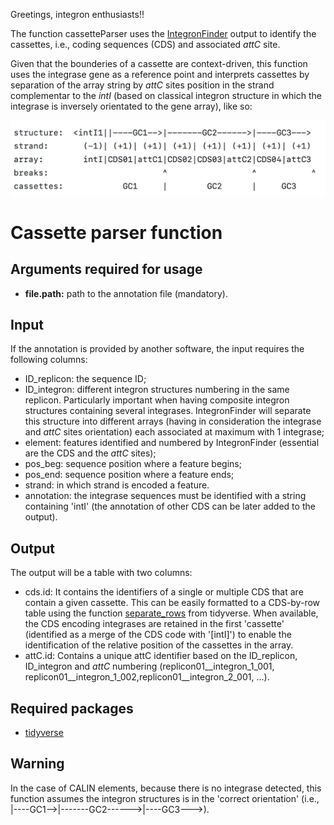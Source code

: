 Greetings, integron enthusiasts!!

The function cassetteParser uses the [IntegronFinder](https://doi.org/10.3390/microorganisms10040700) output to identify the cassettes, i.e., coding sequences (CDS) and associated *attC* site.

Given that the bounderies of a cassette are context-driven, this function uses the integrase gene as a reference point and interprets cassettes by separation of the array string by *attC* sites position in the strand complementar to the *intI* (based on classical integron structure in which the integrase is inversely orientated to the gene array), like so:

<img src="image.png" alt="My Diagram" width="600">





# Cassette parser function

## Arguments required for usage
- **file.path:** path to the annotation file (mandatory).


## Input
If the annotation is provided by another software, the input requires the following columns:
- ID_replicon: the sequence ID;
- ID_integron: different integron structures numbering in the same replicon. Particularly important when having composite integron structures containing several integrases. IntegronFinder will separate this structure into different arrays (having in consideration the integrase and *attC* sites orientation) each associated at maximum with 1 integrase;
- element: features identified and numbered by IntegronFinder (essential are the CDS and the *attC* sites);
- pos_beg: sequence position where a feature begins;
- pos_end: sequence position where a feature ends;
- strand: in which strand is encoded a feature.
- annotation: the integrase sequences must be identified with a string containing 'intI' (the annotation of other CDS can be later added to the output).

## Output
The output will be a table with two columns:
- cds.id: It contains the identifiers of a single or multiple CDS that are contain a given cassette. This can be easily formatted to a CDS-by-row table using the function [separate_rows](https://tidyr.tidyverse.org/reference/separate_rows.html) from tidyverse. When available, the CDS encoding integrases are retained in the first 'cassette' (identified as a merge of the CDS code with '[intI]') to enable the identification of the relative position of the cassettes in the array.
- attC.id: Contains a unique attC identifier based on the ID_replicon, ID_integron and *attC* numbering (replicon01__integron_1_001, replicon01__integron_1_002,replicon01__integron_2_001, ...).

## Required packages

- [tidyverse](https://cran.r-project.org/web/packages/tidyverse/index.html)

## Warning
In the case of CALIN elements, because there is no integrase detected, this function assumes the integron structures is in the 'correct orientation' (i.e., |----GC1-->|-------GC2------>|----GC3--->).

